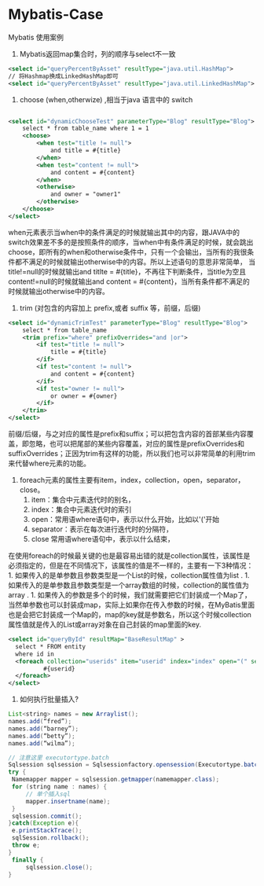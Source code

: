 # Mybatis-Case
Mybatis 使用案例


1. Mybatis返回map集合时，列的顺序与select不一致

```xml
<select id="queryPercentByAsset" resultType="java.util.HashMap">
// 将Hashmap换成LinkedHashMap即可
<select id="queryPercentByAsset" resultType="java.util.LinkedHashMap">
```

1. choose (when,otherwize) ,相当于java 语言中的 switch

```xml

<select id="dynamicChooseTest" parameterType="Blog" resultType="Blog">
    select * from table_name where 1 = 1 
    <choose>
        <when test="title != null">
            and title = #{title}
        </when>
        <when test="content != null">
            and content = #{content}
        </when>
        <otherwise>
            and owner = "owner1"
        </otherwise>
    </choose>
</select>
```

when元素表示当when中的条件满足的时候就输出其中的内容，跟JAVA中的switch效果差不多的是按照条件的顺序，当when中有条件满足的时候，就会跳出choose，即所有的when和otherwise条件中，只有一个会输出，当所有的我很条件都不满足的时候就输出otherwise中的内容。所以上述语句的意思非常简单， 当title!=null的时候就输出and titlte = #{title}，不再往下判断条件，当title为空且content!=null的时候就输出and content = #{content}，当所有条件都不满足的时候就输出otherwise中的内容。

1. trim (对包含的内容加上 prefix,或者 suffix 等，前缀，后缀) 
   
```xml
<select id="dynamicTrimTest" parameterType="Blog" resultType="Blog">
    select * from table_name 
    <trim prefix="where" prefixOverrides="and |or">
        <if test="title != null">
            title = #{title}
        </if>
        <if test="content != null">
            and content = #{content}
        </if>
        <if test="owner != null">
            or owner = #{owner}
        </if>
    </trim>
</select>
```

前缀/后缀，与之对应的属性是prefix和suffix；可以把包含内容的首部某些内容覆盖，即忽略，也可以把尾部的某些内容覆盖，对应的属性是prefixOverrides和suffixOverrides；正因为trim有这样的功能，所以我们也可以非常简单的利用trim来代替where元素的功能。

1. foreach元素的属性主要有item，index，collection，open，separator，close。
    1. item：集合中元素迭代时的别名，
    1. index：集合中元素迭代时的索引
    1. open：常用语where语句中，表示以什么开始，比如以'('开始
    1. separator：表示在每次进行迭代时的分隔符，
    1. close 常用语where语句中，表示以什么结束，
    
在使用foreach的时候最关键的也是最容易出错的就是collection属性，该属性是必须指定的，但是在不同情况下，该属性的值是不一样的，主要有一下3种情况：
    1. 如果传入的是单参数且参数类型是一个List的时候，collection属性值为list .
    1. 如果传入的是单参数且参数类型是一个array数组的时候，collection的属性值为array .
    1. 如果传入的参数是多个的时候，我们就需要把它们封装成一个Map了，当然单参数也可以封装成map，实际上如果你在传入参数的时候，在MyBatis里面也是会把它封装成一个Map的，map的key就是参数名，所以这个时候collection属性值就是传入的List或array对象在自己封装的map里面的key.

```xml
<select id="queryById" resultMap="BaseResultMap" >
  select * FROM entity
  where id in 
  <foreach collection="userids" item="userid" index="index" open="(" separator="," close=")">
          #{userid}
  </foreach>
</select>
```

1. 如何执行批量插入?

```java
List<string> names = new Arraylist();
names.add(“fred”);
names.add(“barney”);
names.add(“betty”);
names.add(“wilma”);

// 注意这里 executortype.batch
Sqlsession sqlsession = Sqlsessionfactory.opensession(Executortype.batch);
try {
 Namemapper mapper = sqlsession.getmapper(namemapper.class);
 for (string name : names) {
     // 单个插入sql
     mapper.insertname(name);
 }
 sqlsession.commit();
}catch(Exception e){
 e.printStackTrace();
 sqlSession.rollback(); 
 throw e; 
}
 finally {
     sqlsession.close();
}
```